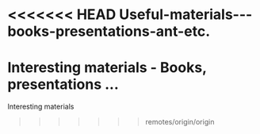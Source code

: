 <<<<<<< HEAD
Useful-materials---books-presentations-ant-etc.
===============================================

Interesting materials - Books, presentations ...
=======

Interesting materials
>>>>>>> remotes/origin/origin
